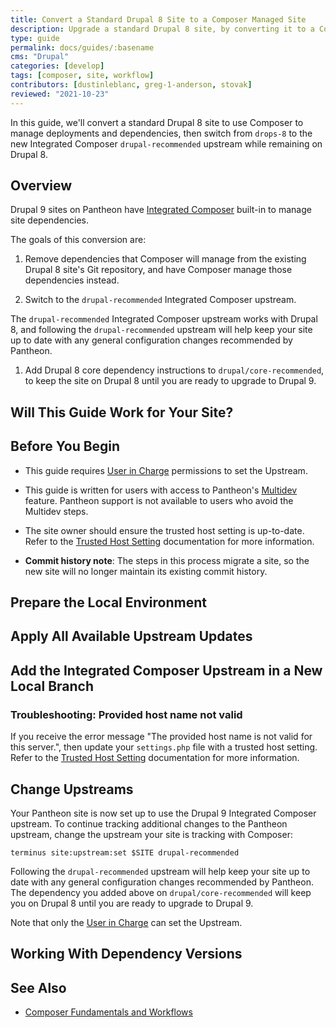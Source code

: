 ```yaml
---
title: Convert a Standard Drupal 8 Site to a Composer Managed Site
description: Upgrade a standard Drupal 8 site, by converting it to a Composer-managed Drupal 8 site on the new Integrated Composer framework. 
type: guide
permalink: docs/guides/:basename
cms: "Drupal"
categories: [develop]
tags: [composer, site, workflow]
contributors: [dustinleblanc, greg-1-anderson, stovak]
reviewed: "2021-10-23"
---
```


In this guide, we'll convert a standard Drupal 8 site to use Composer to manage deployments and dependencies, then switch from `drops-8` to the new Integrated Composer `drupal-recommended` upstream while remaining on Drupal 8.

## Overview

Drupal 9 sites on Pantheon have [Integrated Composer](/guides/integrated-composer) built-in to manage site dependencies.

The goals of this conversion are: 

1. Remove dependencies that Composer will manage from the existing Drupal 8 site's Git repository, and have Composer manage those dependencies instead.

1. Switch to the `drupal-recommended` Integrated Composer upstream.

The `drupal-recommended` Integrated Composer upstream works with Drupal 8, and following the `drupal-recommended` upstream will help keep your site up to date with any general configuration changes recommended by Pantheon.

1. Add Drupal 8 core dependency instructions to `drupal/core-recommended`, to keep the site on Drupal 8 until you are ready to upgrade to Drupal 9.

## Will This Guide Work for Your Site?

<Partial file="drupal-9/upgrade-site-requirements.md" />

## Before You Begin

- This guide requires [User in Charge](/change-management#site-level-roles-and-permissions) permissions to set the Upstream.

- This guide is written for users with access to Pantheon's [Multidev](/multidev) feature. Pantheon support is not available to users who avoid the Multidev steps.

- The site owner should ensure the trusted host setting is up-to-date. Refer to the [Trusted Host Setting](/settings-php#trusted-host-setting) documentation for more information.

- **Commit history note**: The steps in this process migrate a site, so the new site will no longer maintain its existing commit history.

## Prepare the Local Environment

<Partial file="drupal-9/prepare-local-environment.md" />

## Apply All Available Upstream Updates

<Partial file="drupal-apply-upstream-updates.md" />

## Add the Integrated Composer Upstream in a New Local Branch

<Partial file="drupal-8-convert-to-composer.md" />

### Troubleshooting: Provided host name not valid

If you receive the error message "The provided host name is not valid for this server.", then update your `settings.php` file with a trusted host setting. Refer to the [Trusted Host Setting](/settings-php#trusted-host-setting) documentation for more information.

## Change Upstreams

Your Pantheon site is now set up to use the Drupal 9 Integrated Composer upstream. To continue tracking additional changes to the Pantheon upstream, change the upstream your site is tracking with Composer:

```bash{promptUser:user}
terminus site:upstream:set $SITE drupal-recommended
```

Following the `drupal-recommended` upstream will help keep your site up to date with any general configuration changes recommended by Pantheon. The dependency you added above on `drupal/core-recommended` will keep you on Drupal 8 until you are ready to upgrade to Drupal 9.

Note that only the [User in Charge](/change-management#site-level-roles-and-permissions) can set the Upstream.

## Working With Dependency Versions

<Partial file="composer-updating.md" />

## See Also

- [Composer Fundamentals and Workflows](/guides/composer)
